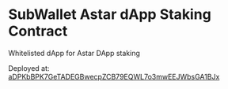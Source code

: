 # SubWallet Astar dApp Staking Contract

Whitelisted dApp for Astar DApp staking

Deployed at: [aDPKbBPK7GeTADEGBwecpZCB79EQWL7o3mwEEJWbsGA1BJx](https://astar.subscan.io/wasm_contract/ZA2cbiCkFo5ML5KFjodwx5LhXQARASjTvbUNBVBNFf5HEPH)
